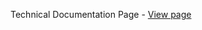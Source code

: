 Technical Documentation Page - [View page](https://douglasbarcellos.github.io/fcc-responsivewebdesign/technical-documentation-page/)